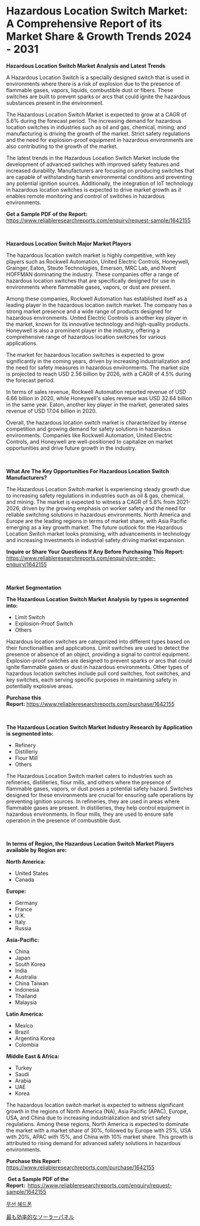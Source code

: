 <p><h1>Hazardous Location Switch Market: A Comprehensive Report of its Market Share & Growth Trends 2024 - 2031</h1></p><p><strong>Hazardous Location Switch Market Analysis and Latest Trends</strong></p>
<p><p>A Hazardous Location Switch is a specially designed switch that is used in environments where there is a risk of explosion due to the presence of flammable gases, vapors, liquids, combustible dust or fibers. These switches are built to prevent sparks or arcs that could ignite the hazardous substances present in the environment.</p><p>The Hazardous Location Switch Market is expected to grow at a CAGR of 5.6% during the forecast period. The increasing demand for hazardous location switches in industries such as oil and gas, chemical, mining, and manufacturing is driving the growth of the market. Strict safety regulations and the need for explosion-proof equipment in hazardous environments are also contributing to the growth of the market.</p><p>The latest trends in the Hazardous Location Switch Market include the development of advanced switches with improved safety features and increased durability. Manufacturers are focusing on producing switches that are capable of withstanding harsh environmental conditions and preventing any potential ignition sources. Additionally, the integration of IoT technology in hazardous location switches is expected to drive market growth as it enables remote monitoring and control of switches in hazardous environments.</p></p>
<p><strong>Get a Sample PDF of the Report:&nbsp;</strong> <a href="https://www.reliableresearchreports.com/enquiry/request-sample/1642155">https://www.reliableresearchreports.com/enquiry/request-sample/1642155</a></p>
<p>&nbsp;</p>
<p><strong>Hazardous Location Switch Major Market Players</strong></p>
<p><p>The hazardous location switch market is highly competitive, with key players such as Rockwell Automation, United Electric Controls, Honeywell, Grainger, Eaton, Steute Technologies, Emerson, MRC Lab, and Nvent HOFFMAN dominating the industry. These companies offer a range of hazardous location switches that are specifically designed for use in environments where flammable gases, vapors, or dust are present.</p><p>Among these companies, Rockwell Automation has established itself as a leading player in the hazardous location switch market. The company has a strong market presence and a wide range of products designed for hazardous environments. United Electric Controls is another key player in the market, known for its innovative technology and high-quality products. Honeywell is also a prominent player in the industry, offering a comprehensive range of hazardous location switches for various applications.</p><p>The market for hazardous location switches is expected to grow significantly in the coming years, driven by increasing industrialization and the need for safety measures in hazardous environments. The market size is projected to reach USD 2.56 billion by 2026, with a CAGR of 4.5% during the forecast period.</p><p>In terms of sales revenue, Rockwell Automation reported revenue of USD 6.66 billion in 2020, while Honeywell's sales revenue was USD 32.64 billion in the same year. Eaton, another key player in the market, generated sales revenue of USD 17.04 billion in 2020.</p><p>Overall, the hazardous location switch market is characterized by intense competition and growing demand for safety solutions in hazardous environments. Companies like Rockwell Automation, United Electric Controls, and Honeywell are well-positioned to capitalize on market opportunities and drive future growth in the industry.</p></p>
<p>&nbsp;</p>
<p><strong>What Are The Key Opportunities For Hazardous Location Switch Manufacturers?</strong></p>
<p><p>The Hazardous Location Switch market is experiencing steady growth due to increasing safety regulations in industries such as oil & gas, chemical, and mining. The market is expected to witness a CAGR of 5.8% from 2021-2026, driven by the growing emphasis on worker safety and the need for reliable switching solutions in hazardous environments. North America and Europe are the leading regions in terms of market share, with Asia Pacific emerging as a key growth market. The future outlook for the Hazardous Location Switch market looks promising, with advancements in technology and increasing investments in industrial safety driving market expansion.</p></p>
<p><strong>Inquire or Share Your Questions If Any Before Purchasing This Report:</strong> <a href="https://www.reliableresearchreports.com/enquiry/pre-order-enquiry/1642155">https://www.reliableresearchreports.com/enquiry/pre-order-enquiry/1642155</a></p>
<p>&nbsp;</p>
<p><strong>Market Segmentation</strong></p>
<p><strong>The Hazardous Location Switch Market Analysis by types is segmented into:</strong></p>
<p><ul><li>Limit Switch</li><li>Explosion-Proof Switch</li><li>Others</li></ul></p>
<p><p>Hazardous location switches are categorized into different types based on their functionalities and applications. Limit switches are used to detect the presence or absence of an object, providing a signal to control equipment. Explosion-proof switches are designed to prevent sparks or arcs that could ignite flammable gases or dust in hazardous environments. Other types of hazardous location switches include pull cord switches, foot switches, and key switches, each serving specific purposes in maintaining safety in potentially explosive areas.</p></p>
<p><strong>Purchase this Report:&nbsp;</strong><a href="https://www.reliableresearchreports.com/purchase/1642155">https://www.reliableresearchreports.com/purchase/1642155</a></p>
<p>&nbsp;</p>
<p><strong>The Hazardous Location Switch Market Industry Research by Application is segmented into:</strong></p>
<p><ul><li>Refinery</li><li>Distilleriy</li><li>Flour Mill</li><li>Others</li></ul></p>
<p><p>The Hazardous Location Switch market caters to industries such as refineries, distilleries, flour mills, and others where the presence of flammable gases, vapors, or dust poses a potential safety hazard. Switches designed for these environments are crucial for ensuring safe operations by preventing ignition sources. In refineries, they are used in areas where flammable gases are present. In distilleries, they help control equipment in hazardous environments. In flour mills, they are used to ensure safe operation in the presence of combustible dust.</p></p>
<p>&nbsp;</p>
<p><strong>In terms of Region, the Hazardous Location Switch Market Players available by Region are:</strong></p>
<p>
    <p> <strong> North America: </strong>
        <ul>
            <li>United States</li>
            <li>Canada</li>
        </ul>
        </p> 
    <p> <strong> Europe: </strong>
        <ul>
            <li>Germany</li>
            <li>France</li>
            <li>U.K.</li>
            <li>Italy</li>
            <li>Russia</li>
        </ul>
        </p> 
    <p> <strong> Asia-Pacific: </strong>
        <ul>
            <li>China</li>
            <li>Japan</li>
            <li>South Korea</li>
            <li>India</li>
            <li>Australia</li>
            <li>China Taiwan</li>
            <li>Indonesia</li>
            <li>Thailand</li>
            <li>Malaysia</li>
        </ul>
        </p> 
    <p> <strong> Latin America: </strong>
        <ul>
            <li>Mexico</li>
            <li>Brazil</li>
            <li>Argentina Korea</li>
            <li>Colombia</li>
        </ul>
        </p> 
    <p> <strong> Middle East & Africa: </strong>
        <ul>
            <li>Turkey</li>
            <li>Saudi</li>
            <li>Arabia</li>
            <li>UAE</li>
            <li>Korea</li>
        </ul>
    </p>
    </p>
<p><p>The hazardous location switch market is expected to witness significant growth in the regions of North America (NA), Asia Pacific (APAC), Europe, USA, and China due to increasing industrialization and strict safety regulations. Among these regions, North America is expected to dominate the market with a market share of 30%, followed by Europe with 25%, USA with 20%, APAC with 15%, and China with 10% market share. This growth is attributed to rising demand for advanced safety solutions in hazardous environments.</p></p>
<p><strong>Purchase this Report: </strong><a href="https://www.reliableresearchreports.com/purchase/1642155">https://www.reliableresearchreports.com/purchase/1642155</a></p>
<p>&nbsp;<strong>Get a Sample PDF of the Report:&nbsp;&nbsp;</strong><a href="https://www.reliableresearchreports.com/enquiry/request-sample/1642155">https://www.reliableresearchreports.com/enquiry/request-sample/1642155</a></p>
<p><strong></strong></p>
<p><p><a href="https://github.com/oajzkywllm460/Market-Research-Report-List-1/blob/main/238693310855.md">무선 헤드폰</a></p><p><a href="https://github.com/mreklxf44233/Market-Research-Report-List-1/blob/main/670033111726.md">最も効率的なソーラーパネル</a></p></p>